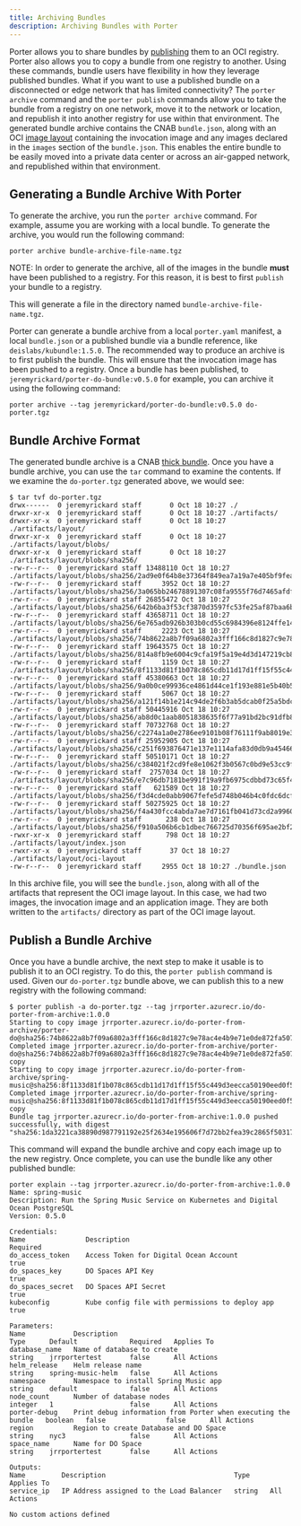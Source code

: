 ```yaml
---
title: Archiving Bundles
description: Archiving Bundles with Porter
---
```


Porter allows you to share bundles by [publishing](/distributing-bundles) them to an OCI registry. Porter also allows you to copy a bundle from one registry to another. Using these commands, bundle users have flexibility in how they leverage published bundles. What if you want to use a published bundle on a disconnected or edge network that has limited connectivity? The `porter archive` command and the `porter publish` commands allow you to take the bundle from a registry on one network, move it to the network or location, and republish it into another registry for use within that environment. The generated bundle archive contains the CNAB `bundle.json`, along with an OCI [image layout](https://github.com/opencontainers/image-spec/blob/master/image-layout.md) containing the invocation image and any images declared in the `images` section of the `bundle.json`. This enables the entire bundle to be easily moved into a private data center or across an air-gapped network, and republished within that environment.

## Generating a Bundle Archive With Porter

To generate the archive, you run the `porter archive` command. For example, assume you are working with a local bundle. To generate the archive, you would run the following command:

```
porter archive bundle-archive-file-name.tgz
```

NOTE: In order to generate the archive, all of the images in the bundle **must** have been published to a registry. For this reason, it is best to first `publish` your bundle to a registry.

This will generate a file in the directory named `bundle-archive-file-name.tgz`.

Porter can generate a bundle archive from a local `porter.yaml` manifest, a local `bundle.json` or a published bundle via a bundle reference, like `deislabs/kubundle:1.5.0`. The recommended way to produce an archive is to first publish the bundle. This will ensure that the invocation image has been pushed to a registry. Once a bundle has been published, to `jeremyrickard/porter-do-bundle:v0.5.0` for example, you can archive it using the following command:

```
porter archive --tag jeremyrickard/porter-do-bundle:v0.5.0 do-porter.tgz
```

## Bundle Archive Format

The generated bundle archive is a CNAB [thick bundle](https://github.com/deislabs/cnab-spec/blob/master/104-bundle-formats.md#formatting-and-transmitting-thick-bundles). Once you have a bundle archive, you can use the `tar` command to examine the contents. If we examine the `do-porter.tgz` generated above, we would see:

```
$ tar tvf do-porter.tgz
drwx------  0 jeremyrickard staff       0 Oct 18 10:27 ./
drwxr-xr-x  0 jeremyrickard staff       0 Oct 18 10:27 ./artifacts/
drwxr-xr-x  0 jeremyrickard staff       0 Oct 18 10:27 ./artifacts/layout/
drwxr-xr-x  0 jeremyrickard staff       0 Oct 18 10:27 ./artifacts/layout/blobs/
drwxr-xr-x  0 jeremyrickard staff       0 Oct 18 10:27 ./artifacts/layout/blobs/sha256/
-rw-r--r--  0 jeremyrickard staff 13488110 Oct 18 10:27 ./artifacts/layout/blobs/sha256/2ad9e0f64b8e37364f849ea7a19a7e405bf9fea6905cfcdfe4e4d796e2170e24
-rw-r--r--  0 jeremyrickard staff     3952 Oct 18 10:27 ./artifacts/layout/blobs/sha256/3a065bb24678891307c08fa9555f76d7465afdfd22f7287547be950d270d3205
-rw-r--r--  0 jeremyrickard staff 26855472 Oct 18 10:27 ./artifacts/layout/blobs/sha256/642b6ba3f53cf3870d3597fc53fe25af87baa6b089f02258e0078834c7723cf1
-rw-r--r--  0 jeremyrickard staff 43658711 Oct 18 10:27 ./artifacts/layout/blobs/sha256/6e765adb926b303b0cd55c6984396e8124ffe1496e7eef559c75d3ddafa39693
-rw-r--r--  0 jeremyrickard staff     2223 Oct 18 10:27 ./artifacts/layout/blobs/sha256/74b8622a8b7f09a6802a3fff166c8d1827c9e78ac4e4b9e71e0de872fa5077be
-rw-r--r--  0 jeremyrickard staff 19643575 Oct 18 10:27 ./artifacts/layout/blobs/sha256/814a8fb9e6004c9cfa19f5a19e4d3d147219cb8a01ca1d4a3f78099e9181a106
-rw-r--r--  0 jeremyrickard staff     1159 Oct 18 10:27 ./artifacts/layout/blobs/sha256/8f1133d81f1b078c865cdb11d17d1ff15f55c449d3eecca50190eed0f5e5e26f
-rw-r--r--  0 jeremyrickard staff 45380663 Oct 18 10:27 ./artifacts/layout/blobs/sha256/9a0b0ce99936ce4861d44ce1f193e881e5b40b5bf1847627061205b092fa7f1d
-rw-r--r--  0 jeremyrickard staff     5067 Oct 18 10:27 ./artifacts/layout/blobs/sha256/a121f14b1e214c94de2f6b3ab5dcab0f25a5bdc52bc33e7fed506468f5f516bd
-rw-r--r--  0 jeremyrickard staff 50445916 Oct 18 10:27 ./artifacts/layout/blobs/sha256/ab8d0c1aab8051838635f6f77a91bd2bc91dfb88a2e607ae3bff4d35bdf9c9a9
-rw-r--r--  0 jeremyrickard staff 70732768 Oct 18 10:27 ./artifacts/layout/blobs/sha256/c2274a1a0e2786ee9101b08f76111f9ab8019e368dce1e325d3c284a0ca33397
-rw-r--r--  0 jeremyrickard staff 25952905 Oct 18 10:27 ./artifacts/layout/blobs/sha256/c251f693876471e137e1114afa83d0db9a45466755ab298ee9175660b56cd73b
-rw-r--r--  0 jeremyrickard staff 50510171 Oct 18 10:27 ./artifacts/layout/blobs/sha256/c384021f2cd9fe8e1062f3b0567c0bd9e53cc9f9c69374615ca9bcf505c92ada
-rw-r--r--  0 jeremyrickard staff  2757034 Oct 18 10:27 ./artifacts/layout/blobs/sha256/e7c96db7181be991f19a9fb6975cdbbd73c65f4a2681348e63a141a2192a5f10
-rw-r--r--  0 jeremyrickard staff   621589 Oct 18 10:27 ./artifacts/layout/blobs/sha256/f3d4cde0abb9067fefe5d748b046b4c0fdc6dcfa3829edf72589d960602cca4a
-rw-r--r--  0 jeremyrickard staff 50275925 Oct 18 10:27 ./artifacts/layout/blobs/sha256/f4a430fcc4abda7ae7d7161fb041d73cd2a9960a1822d67254ba839c96722f90
-rw-r--r--  0 jeremyrickard staff      238 Oct 18 10:27 ./artifacts/layout/blobs/sha256/f910a506b6cb1dbec766725d70356f695ae2bf2bea6224dbe8c7c6ad4f3664a2
-rwxr-xr-x  0 jeremyrickard staff      798 Oct 18 10:27 ./artifacts/layout/index.json
-rwxr-xr-x  0 jeremyrickard staff       37 Oct 18 10:27 ./artifacts/layout/oci-layout
-rw-r--r--  0 jeremyrickard staff     2955 Oct 18 10:27 ./bundle.json
```

In this archive file, you will see the `bundle.json`, along with all of the artifacts that represent the OCI image layout. In this case, we had two images, the invocation image and an application image. They are both written to the `artifacts/` directory as part of the OCI image layout.

## Publish a Bundle Archive

Once you have a bundle archive, the next step to make it usable is to publish it to an OCI registry. To do this, the `porter publish` command is used. Given our `do-porter.tgz` bundle above, we can publish this to a new registry with the following command:

```
$ porter publish -a do-porter.tgz --tag jrrporter.azurecr.io/do-porter-from-archive:1.0.0
Starting to copy image jrrporter.azurecr.io/do-porter-from-archive/porter-do@sha256:74b8622a8b7f09a6802a3fff166c8d1827c9e78ac4e4b9e71e0de872fa5077be...
Completed image jrrporter.azurecr.io/do-porter-from-archive/porter-do@sha256:74b8622a8b7f09a6802a3fff166c8d1827c9e78ac4e4b9e71e0de872fa5077be copy
Starting to copy image jrrporter.azurecr.io/do-porter-from-archive/spring-music@sha256:8f1133d81f1b078c865cdb11d17d1ff15f55c449d3eecca50190eed0f5e5e26f...
Completed image jrrporter.azurecr.io/do-porter-from-archive/spring-music@sha256:8f1133d81f1b078c865cdb11d17d1ff15f55c449d3eecca50190eed0f5e5e26f copy
Bundle tag jrrporter.azurecr.io/do-porter-from-archive:1.0.0 pushed successfully, with digest "sha256:1da3221ca38890d987791192e25f2634e195606f7d72bb2fea39c2865f503175"
```

This command will expand the bundle archive and copy each image up to the new registry. Once complete, you can use the bundle like any other published bundle:

```
porter explain --tag jrrporter.azurecr.io/do-porter-from-archive:1.0.0
Name: spring-music
Description: Run the Spring Music Service on Kubernetes and Digital Ocean PostgreSQL
Version: 0.5.0

Credentials:
Name               Description                                       Required
do_access_token    Access Token for Digital Ocean Account            true
do_spaces_key      DO Spaces API Key                                 true
do_spaces_secret   DO Spaces API Secret                              true
kubeconfig         Kube config file with permissions to deploy app   true

Parameters:
Name            Description                                                     Type      Default             Required   Applies To
database_name   Name of database to create                                      string    jrrportertest       false      All Actions
helm_release    Helm release name                                               string    spring-music-helm   false      All Actions
namespace       Namespace to install Spring Music app                           string    default             false      All Actions
node_count      Number of database nodes                                        integer   1                   false      All Actions
porter-debug    Print debug information from Porter when executing the bundle   boolean   false               false      All Actions
region          Region to create Database and DO Space                          string    nyc3                false      All Actions
space_name      Name for DO Space                                               string    jrrportertest       false      All Actions

Outputs:
Name         Description                                Type     Applies To
service_ip   IP Address assigned to the Load Balancer   string   All Actions

No custom actions defined
```
